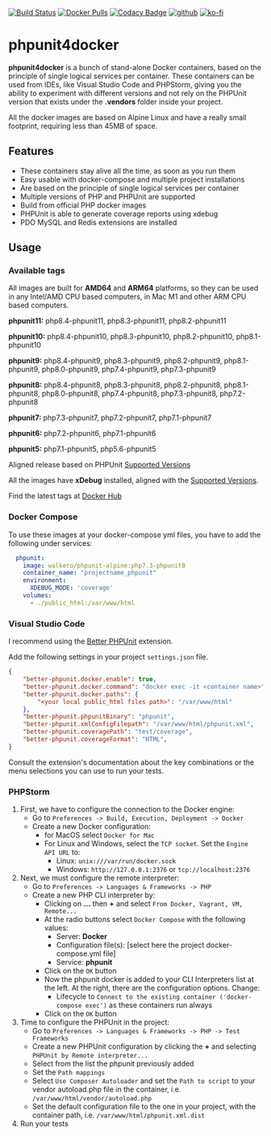 [![Build Status](https://drone-gh.intercube.gr/api/badges/walkero-gr/phpunit4docker/status.svg)](https://drone-gh.intercube.gr/walkero-gr/phpunit4docker)
[![Docker Pulls](https://img.shields.io/docker/pulls/walkero/phpunit-alpine?color=brightgreen)](https://hub.docker.com/r/walkero/phpunit-alpine)
[![Codacy Badge](https://app.codacy.com/project/badge/Grade/db9d7c92f8694ecda2f1cd314fd03969)](https://www.codacy.com/gh/walkero-gr/phpunit4docker/dashboard?utm_source=github.com&utm_medium=referral&utm_content=walkero-gr/phpunit4docker&utm_campaign=Badge_Grade)
[![github](https://img.shields.io/badge/Repo%20on%20GitHub-100000?style=flat&logo=github&logoColor=white)](https://github.com/walkero-gr/phpunit4docker)
[![ko-fi](https://img.shields.io/badge/Buy%20me%20a%20Ko--fi-F16061?style=flat&logo=ko-fi&logoColor=white)](https://ko-fi.com/walkero)

# phpunit4docker

**phpunit4docker** is a bunch of stand-alone Docker containers, based on the principle of single logical services per container. These containers can be used from IDEs, like Visual Studio Code and PHPStorm, giving you the ability to experiment with different versions and not rely on the PHPUnit version that exists under the **.vendors** folder inside your project.

All the docker images are based on Alpine Linux and have a really small footprint, requiring less than 45MB of space.

## Features

- These containers stay alive all the time, as soon as you run them
- Easy usable with docker-compose and multiple project installations
- Are based on the principle of single logical services per container
- Multiple versions of PHP and PHPUnit are supported
- Build from official PHP docker images
- PHPUnit is able to generate coverage reports using xdebug
- PDO MySQL and Redis extensions are installed

## Usage

### Available tags

All images are built for **AMD64** and **ARM64** platforms, so they can be used in any Intel/AMD CPU based computers, in Mac M1 and other ARM CPU based computers.

**phpunit11:** php8.4-phpunit11, php8.3-phpunit11, php8.2-phpunit11

**phpunit10:** php8.4-phpunit10, php8.3-phpunit10, php8.2-phpunit10, php8.1-phpunit10

**phpunit9:** php8.4-phpunit9, php8.3-phpunit9, php8.2-phpunit9, php8.1-phpunit9, php8.0-phpunit9, php7.4-phpunit9, php7.3-phpunit9

**phpunit8:** php8.4-phpunit8, php8.3-phpunit8, php8.2-phpunit8, php8.1-phpunit8, php8.0-phpunit8, php7.4-phpunit8, php7.3-phpunit8, php7.2-phpunit8

**phpunit7:** php7.3-phpunit7, php7.2-phpunit7, php7.1-phpunit7

**phpunit6:** php7.2-phpunit6, php7.1-phpunit6

**phpunit5:** php7.1-phpunit5, php5.6-phpunit5

Aligned release based on PHPUnit [Supported Versions](https://phpunit.de/supported-versions.html)

All the images have **xDebug** installed, aligned with the [Supported Versions](https://xdebug.org/docs/compat).

Find the latest tags at [Docker Hub](https://hub.docker.com/r/walkero/phpunit-alpine/tags)

### Docker Compose

To use these images at your docker-compose yml files, you have to add the following under services:

```yaml
  phpunit:
    image: walkero/phpunit-alpine:php7.3-phpunit8
    container_name: "projectname_phpunit"
    environment:
      XDEBUG_MODE: 'coverage'
    volumes:
      - ./public_html:/var/www/html
```

### Visual Studio Code

I recommend using the [Better PHPUnit](https://github.com/calebporzio/better-phpunit) extension.

Add the following settings in your project `settings.json` file.

```json
{
    "better-phpunit.docker.enable": true,
    "better-phpunit.docker.command": "docker exec -it <container name>",
    "better-phpunit.docker.paths": {
        "<your local public_html files path>": "/var/www/html"
    },
    "better-phpunit.phpunitBinary": "phpunit",
    "better-phpunit.xmlConfigFilepath": "/var/www/html/phpunit.xml",
    "better-phpunit.coveragePath": "test/coverage",
    "better-phpunit.coverageFormat": "HTML",
}
```

Consult the extension's documentation about the key combinations or the menu selections you can use to run your tests.

### PHPStorm

1.  First, we have to configure the connection to the Docker engine:
    - Go to `Preferences -> Build, Execution, Deployment -> Docker`
    - Create a new Docker configuration:
        - for MacOS select `Docker for Mac`
        - For Linux and Windows, select the `TCP socket`. Set the `Engine API URL` to:
            - Linux: `unix:///var/run/docker.sock`
            - Windows: `http://127.0.0.1:2376` or `tcp://localhost:2376`
2.  Next, we must configure the remote interpreter:
    - Go to `Preferences -> Languages & Frameworks -> PHP`
    - Create a new PHP CLI interpreter by:
        - Clicking on **...** then **+** and select `From Docker, Vagrant, VM, Remote...`
        - At the radio buttons select `Docker Compose` with the following values:
            - Server: **Docker**
            - Configuration file(s): [select here the project docker-compose.yml file]
            - Service: **phpunit**
        - Click on the `OK` button
        - Now the phpunit docker is added to your CLI Interpreters list at the left. At the right, there are the configuration options. Change:
            - Lifecycle to `Connect to the existing container ('docker-compose exec')` as these containers run always
        - Click on the `OK` button
3.  Time to configure the PHPUnit in the project:
    - Go to `Preferences -> Languages & Frameworks -> PHP -> Test Frameworks`
    - Create a new PHPUnit configuration by clicking the **+** and selecting `PHPUnit by Remote interpreter...`
    - Select from the list the phpunit previously added
    - Set the `Path mappings`
    - Select `Use Composer Autoloader` and set the `Path to script` to your vendor autoload.php file in the container, i.e. `/var/www/html/vendor/autoload.php`
    - Set the default configuration file to the one in your project, with the container path, i.e. `/var/www/html/phpunit.xml.dist`
4.  Run your tests
